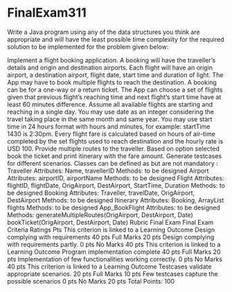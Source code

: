 # FinalExam311
Write a Java program using any of the data structures you think are appropriate and will have the least possible time complexity for the required solution to be implemented for the problem given below:

Implement a flight booking application.
A booking will have the traveller’s details and origin and destination airports.
Each flight will have an origin airport, a destination airport, flight date, start time and duration of light.
The App may have to book multiple flights to reach the destination.
A booking can be for a one-way or a return ticket.
The App can choose a set of flights given that previous flight’s reaching time and next flight’s start time have at least 60 minutes difference.
Assume all available flights are starting and reaching in a single day. You may use date as an integer considering the travel taking place in the same month and same year. You may use start time in 24 hours format with hours and minutes, for example: startTime 1430 is 2:30pm.
Every flight fare is calculated based on hours of air-time completed by the set flights used to reach destination and the hourly rate is USD 100.
Provide multiple routes to the traveller.
Based on option selected book the ticket and print itinerary with the fare amount.
Generate testcases for different scenarios.
Classes can be defined as but are not mandatory :
Traveller
Attributes: Name, travellerID
Methods: to be designed
Airport
Attributes: airportID, airportName
Methods: to be designed
Flight
Attributes: flightID, flightDate, OrigAirport, DestAirport, StartTime, Duration
Methods: to be designed
Booking
Attributes: Traveller, travelDate, OrigAirport, DestAirport
Methods: to be designed
Itinerary
Attributes: Booking, ArrayList<Flight> flights
Methods: to be designed
App_BookFlight
Attributes: to be designed
Methods:
generateMultipleRoutes(OrigAirport, DestAirport, Date)
bookTicket(OrigAirport, DestAirport, Date)
Rubric
Final Exam
Final Exam
Criteria	Ratings	Pts
This criterion is linked to a Learning Outcome Design complying with requirements
40 pts
Full Marks
20 pts
Design complying with requirements partly.
0 pts
No Marks
40 pts
This criterion is linked to a Learning Outcome Program implementation complete
40 pts
Full Marks
20 pts
Implementation of few functionalities working correctly.
0 pts
No Marks
40 pts
This criterion is linked to a Learning Outcome Testcases validate appropriate scenarios.
20 pts
Full Marks
10 pts
Few testcases capture the possible scenarios
0 pts
No Marks
20 pts
Total Points: 100
